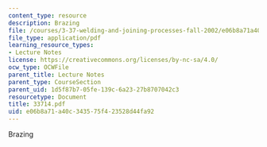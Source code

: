 ```yaml
---
content_type: resource
description: Brazing
file: /courses/3-37-welding-and-joining-processes-fall-2002/e06b8a71a40c343575f423528d44fa92_33714.pdf
file_type: application/pdf
learning_resource_types:
- Lecture Notes
license: https://creativecommons.org/licenses/by-nc-sa/4.0/
ocw_type: OCWFile
parent_title: Lecture Notes
parent_type: CourseSection
parent_uid: 1d5f87b7-05fe-139c-6a23-27b8707042c3
resourcetype: Document
title: 33714.pdf
uid: e06b8a71-a40c-3435-75f4-23528d44fa92
---
```

Brazing